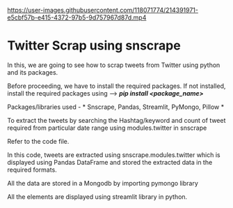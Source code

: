 

https://user-images.githubusercontent.com/118071774/214391971-e5cbf57b-e415-4372-97b5-9d757967d87d.mp4

# Twitter Scrap using snscrape

In this, we are going to see how to scrap tweets from Twitter using python and its packages.

Before proceeding, we have to install the required packages. If not installed, install the required packages using --> ***pip install <package_name>***

Packages/libraries used -  * Snscrape, Pandas, Streamlit, PyMongo, Pillow *

To extract the tweets by searching the Hashtag/keyword and count of tweet required from particular date range using modules.twitter in snscrape

Refer to the code file.

In this code, tweets are extracted using snscrape.modules.twitter which is displayed using Pandas DataFrame and stored the extracted data in the required formats.

All the data are stored in a Mongodb by importing pymongo library

All the elements are displayed using streamlit library in python.
